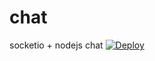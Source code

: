 # chat
socketio + nodejs chat
[![Deploy](https://www.herokucdn.com/deploy/button.svg)](https://heroku.com/deploy)
